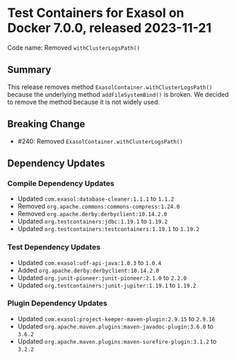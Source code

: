# Test Containers for Exasol on Docker 7.0.0, released 2023-11-21

Code name: Removed `withClusterLogsPath()`

## Summary

This release removes method `ExasolContainer.withClusterLogsPath()` because the underlying method `addFileSystemBind()` is broken. We decided to remove the method because it is not widely used.

## Breaking Change

* #240: Removed `ExasolContainer.withClusterLogsPath()`

## Dependency Updates

### Compile Dependency Updates

* Updated `com.exasol:database-cleaner:1.1.1` to `1.1.2`
* Removed `org.apache.commons:commons-compress:1.24.0`
* Removed `org.apache.derby:derbyclient:10.14.2.0`
* Updated `org.testcontainers:jdbc:1.19.1` to `1.19.2`
* Updated `org.testcontainers:testcontainers:1.19.1` to `1.19.2`

### Test Dependency Updates

* Updated `com.exasol:udf-api-java:1.0.3` to `1.0.4`
* Added `org.apache.derby:derbyclient:10.14.2.0`
* Updated `org.junit-pioneer:junit-pioneer:2.1.0` to `2.2.0`
* Updated `org.testcontainers:junit-jupiter:1.19.1` to `1.19.2`

### Plugin Dependency Updates

* Updated `com.exasol:project-keeper-maven-plugin:2.9.15` to `2.9.16`
* Updated `org.apache.maven.plugins:maven-javadoc-plugin:3.6.0` to `3.6.2`
* Updated `org.apache.maven.plugins:maven-surefire-plugin:3.1.2` to `3.2.2`
